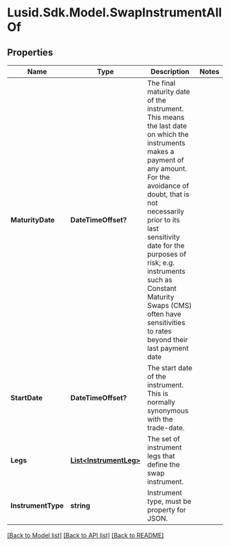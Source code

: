 
# Lusid.Sdk.Model.SwapInstrumentAllOf

## Properties

Name | Type | Description | Notes
------------ | ------------- | ------------- | -------------
**MaturityDate** | **DateTimeOffset?** | The final maturity date of the instrument. This means the last date on which the instruments makes a payment of any amount.              For the avoidance of doubt, that is not necessarily prior to its last sensitivity date for the purposes of risk; e.g. instruments such as              Constant Maturity Swaps (CMS) often have sensitivities to rates beyond their last payment date | 
**StartDate** | **DateTimeOffset?** | The start date of the instrument. This is normally synonymous with the trade-date. | 
**Legs** | [**List&lt;InstrumentLeg&gt;**](InstrumentLeg.md) | The set of instrument legs that define the swap instrument. | 
**InstrumentType** | **string** | Instrument type, must be property for JSON. | 

[[Back to Model list]](../README.md#documentation-for-models)
[[Back to API list]](../README.md#documentation-for-api-endpoints)
[[Back to README]](../README.md)

